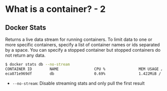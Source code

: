 # What is a container? - 2

## Docker Stats

Returns a live data stream for running containers.  To limit data to one or more specific containers, specify a list of container names or ids separated by a space. You can specify a stopped container but stopped containers do not return any data.

```bash
$ docker stats db --no-stream
CONTAINER ID        NAME                CPU %               MEM USAGE / LIMIT     MEM %               NET I/O             BLOCK I/O           PIDS
eca871e969df        db                  0.69%               1.422MiB / 1.952GiB   0.07%               2.56kB / 0B         69.6kB / 0B         4
```

* `--no-stream`: Disable streaming stats and only pull the first result

